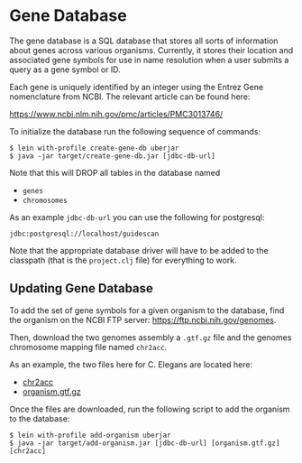 # Gene Database
The gene database is a SQL database that stores all sorts of
information about genes across various organisms. Currently, it stores
their location and associated gene symbols for use in name resolution
when a user submits a query as a gene symbol or ID. 

Each gene is uniquely identified by an integer using the Entrez Gene
nomenclature from NCBI. The relevant article can be found here:

https://www.ncbi.nlm.nih.gov/pmc/articles/PMC3013746/

To initialize the database run the following sequence of commands:

```shell
$ lein with-profile create-gene-db uberjar
$ java -jar target/create-gene-db.jar [jdbc-db-url] 
```

Note that this will DROP all tables in the database named
 - `genes`
 - `chromosomes`

As an example `jdbc-db-url` you can use the following for postgresql:

```shell
jdbc:postgresql://localhost/guidescan
```

Note that the appropriate database driver will have to be added to the
classpath (that is the `project.clj` file) for everything to work.

## Updating Gene Database

To add the set of gene symbols for a given organism to the database,
find the organism on the NCBI FTP server: https://ftp.ncbi.nih.gov/genomes.

Then, download the two genomes assembly a `.gtf.gz` file and the
genomes chromosome mapping file named `chr2acc`.

As an example, the two files here for C. Elegans are located here:
  - [chr2acc](https://ftp.ncbi.nih.gov/genomes/refseq/invertebrate/Caenorhabditis_elegans/latest_assembly_versions/GCF_000002985.6_WBcel235/GCF_000002985.6_WBcel235_assembly_structure/Primary_Assembly/assembled_chromosomes/chr2acc)
  - [organism.gtf.gz](https://ftp.ncbi.nih.gov/genomes/refseq/invertebrate/Caenorhabditis_elegans/latest_assembly_versions/GCF_000002985.6_WBcel235/GCF_000002985.6_WBcel235_genomic.gtf.gz)

Once the files are downloaded, run the following script to add the
organism to the database:

```shell
$ lein with-profile add-organism uberjar
$ java -jar target/add-organism.jar [jdbc-db-url] [organism.gtf.gz] [chr2acc]
```
